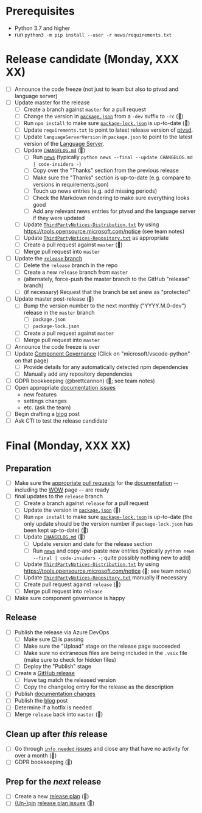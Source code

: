 # Prerequisites

-   Python 3.7 and higher
-   run `python3 -m pip install --user -r news/requirements.txt`

# Release candidate (Monday, XXX XX)

-   [ ] Announce the code freeze (not just to team but also to ptvsd and language server)
-   [ ] Update master for the release
    -   [ ] Create a branch against `master` for a pull request
    -   [ ] Change the version in [`package.json`](https://github.com/Microsoft/vscode-python/blob/master/package.json) from a `-dev` suffix to `-rc` (🤖)
    -   [ ] Run `npm install` to make sure [`package-lock.json`](https://github.com/Microsoft/vscode-python/blob/master/package.json) is up-to-date (🤖)
    -   [ ] Update `requirements.txt` to point to latest release version of [ptvsd](https://github.com/microsoft/ptvsd).
    -   [ ] Update `languageServerVersion` in `package.json` to point to the latest version of the [Language Server](https://github.com/Microsoft/python-language-server).
    -   [ ] Update [`CHANGELOG.md`](https://github.com/Microsoft/vscode-python/blob/master/CHANGELOG.md) (🤖)
        -   [ ] Run [`news`](https://github.com/Microsoft/vscode-python/tree/master/news) (typically `python news --final --update CHANGELOG.md | code-insiders -`)
        -   [ ] Copy over the "Thanks" section from the previous release
        -   [ ] Make sure the "Thanks" section is up-to-date (e.g. compare to versions in requirements.json)
        -   [ ] Touch up news entries (e.g. add missing periods)
        -   [ ] Check the Markdown rendering to make sure everything looks good
        -   [ ] Add any relevant news entries for ptvsd and the language server if they were updated
    -   [ ] Update [`ThirdPartyNotices-Distribution.txt`](https://github.com/Microsoft/vscode-python/blob/master/ThirdPartyNotices-Distribution.txt) by using https://tools.opensource.microsoft.com/notice (see team notes)
    -   [ ] Update [`ThirdPartyNotices-Repository.txt`](https://github.com/Microsoft/vscode-python/blob/master/ThirdPartyNotices-Repository.txt) as appropriate
    -   [ ] Create a pull request against `master` (🤖)
    -   [ ] Merge pull request into `master`
-   [ ] Update the [`release` branch](https://github.com/microsoft/vscode-python/branches)
    -   [ ] Delete the `release` branch in the repo
    -   [ ] Create a new `release` branch from `master`
    -   (alternately, force-push the master branch to the GitHub "release" branch)
    -   [ ] (if necessary) Request that the branch be set anew as "protected"
-   [ ] Update master post-release (🤖)
    -   [ ] Bump the version number to the next monthly ("YYYY.M.0-dev") release in the `master` branch
        -   [ ] `package.json`
        -   [ ] `package-lock.json`
    -   [ ] Create a pull request against `master`
    -   [ ] Merge pull request into `master`
-   [ ] Announce the code freeze is over
-   [ ] Update [Component Governance](https://dev.azure.com/ms/vscode-python/_componentGovernance) (Click on "microsoft/vscode-python" on that page)
    -   [ ] Provide details for any automatically detected npm dependencies
    -   [ ] Manually add any repository dependencies
-   [ ] GDPR bookkeeping (@brettcannon) (🤖; see team notes)
-   [ ] Open appropriate [documentation issues](https://github.com/microsoft/vscode-docs/issues?q=is%3Aissue+is%3Aopen+label%3Apython)
    -   new features
    -   settings changes
    -   etc. (ask the team)
-   [ ] Begin drafting a [blog](http://aka.ms/pythonblog) post
-   [ ] Ask CTI to test the release candidate

# Final (Monday, XXX XX)

## Preparation

-   [ ] Make sure the [appropriate pull requests](https://github.com/microsoft/vscode-docs/pulls) for the [documentation](https://code.visualstudio.com/docs/python/python-tutorial) -- including the [WOW](https://code.visualstudio.com/docs/languages/python) page -- are ready
-   [ ] final updates to the `release` branch
    -   [ ] Create a branch against `release` for a pull request
    -   [ ] Update the version in [`package.json`](https://github.com/Microsoft/vscode-python/blob/master/package.json) (🤖)
    -   [ ] Run `npm install` to make sure [`package-lock.json`](https://github.com/Microsoft/vscode-python/blob/master/package.json) is up-to-date (the only update should be the version number if `package-lock.json` has been kept up-to-date) (🤖)
    -   [ ] Update [`CHANGELOG.md`](https://github.com/Microsoft/vscode-python/blob/master/CHANGELOG.md) (🤖)
        -   [ ] Update version and date for the release section
        -   [ ] Run [`news`](https://github.com/Microsoft/vscode-python/tree/master/news) and copy-and-paste new entries (typically `python news --final | code-insiders -`; quite possibly nothing new to add)
    -   [ ] Update [`ThirdPartyNotices-Distribution.txt`](https://github.com/Microsoft/vscode-python/blob/master/ThirdPartyNotices-Distribution.txt) by using https://tools.opensource.microsoft.com/notice (🤖; see team notes)
    -   [ ] Update [`ThirdPartyNotices-Repository.txt`](https://github.com/Microsoft/vscode-python/blob/master/ThirdPartyNotices-Repository.txt) manually if necessary
    -   [ ] Create pull request against `release` (🤖)
    -   [ ] Merge pull request into `release`
-   [ ] Make sure component governance is happy

## Release

-   [ ] Publish the release via Azure DevOps
    -   [ ] Make sure [CI](https://github.com/Microsoft/vscode-python/blob/master/CONTRIBUTING.md) is passing
    -   [ ] Make sure the "Upload" stage on the release page succeeded
    -   [ ] Make sure no extraneous files are being included in the `.vsix` file (make sure to check for hidden files)
    -   [ ] Deploy the "Publish" stage
-   [ ] Create a [GitHub release](https://github.com/microsoft/vscode-python/releases)
    -   [ ] Have tag match the released version
    -   [ ] Copy the changelog entry for the release as the description
-   [ ] Publish [documentation changes](https://github.com/Microsoft/vscode-docs/pulls?q=is%3Apr+is%3Aopen+label%3Apython)
-   [ ] Publish the [blog](http://aka.ms/pythonblog) post
-   [ ] Determine if a hotfix is needed
-   [ ] Merge `release` back into `master` (🤖)

## Clean up after _this_ release

-   [ ] Go through [`info needed` issues](https://github.com/Microsoft/vscode-python/issues?q=is%3Aopen+label%3A%22info+needed%22+-label%3A%22data+science%22+sort%3Aupdated-asc) and close any that have no activity for over a month (🤖)
-   [ ] GDPR bookkeeping (🤖)

## Prep for the _next_ release

-   [ ] Create a new [release plan](https://raw.githubusercontent.com/microsoft/vscode-python/master/.github/release_plan.md) (🤖)
-   [ ] [(Un-)pin](https://help.github.com/en/articles/pinning-an-issue-to-your-repository) [release plan issues](https://github.com/Microsoft/vscode-python/labels/release%20plan) (🤖)
